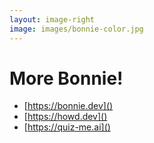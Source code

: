 ```yaml
---
layout: image-right
image: images/bonnie-color.jpg
---
```


# More Bonnie! 

<v-clicks class="mt-20">

- [https://bonnie.dev]()
- [https://howd.dev]()
- [https://quiz-me.ai]()

</v-clicks>